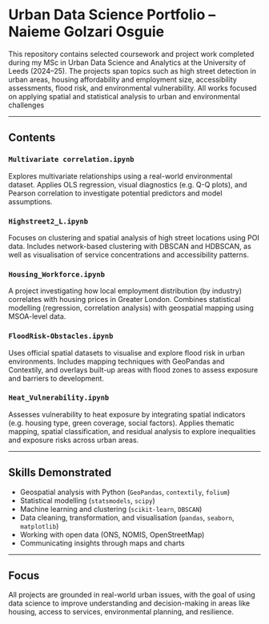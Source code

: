 # Urban Data Science Portfolio – Naieme Golzari Osguie

This repository contains selected coursework and project work completed during my MSc in Urban Data Science and Analytics at the University of Leeds (2024–25). The projects span topics such as high street detection in urban areas, housing affordability and employment size, accessibility assessments, flood risk, and environmental vulnerability. All works focused on applying spatial and statistical analysis to urban and environmental challenges

---

## Contents

### `Multivariate correlation.ipynb`
Explores multivariate relationships using a real-world environmental dataset. Applies OLS regression, visual diagnostics (e.g. Q-Q plots), and Pearson correlation to investigate potential predictors and model assumptions.

### `Highstreet2_L.ipynb`
Focuses on clustering and spatial analysis of high street locations using POI data. Includes network-based clustering with DBSCAN and HDBSCAN, as well as visualisation of service concentrations and accessibility patterns.

### `Housing_Workforce.ipynb`
A project investigating how local employment distribution (by industry) correlates with housing prices in Greater London. Combines statistical modelling (regression, correlation analysis) with geospatial mapping using MSOA-level data.

### `FloodRisk-Obstacles.ipynb`
Uses official spatial datasets to visualise and explore flood risk in urban environments. Includes mapping techniques with GeoPandas and Contextily, and overlays built-up areas with flood zones to assess exposure and barriers to development.

### `Heat_Vulnerability.ipynb`
Assesses vulnerability to heat exposure by integrating spatial indicators (e.g. housing type, green coverage, social factors). Applies thematic mapping, spatial classification, and residual analysis to explore inequalities and exposure risks across urban areas.

---

## Skills Demonstrated
- Geospatial analysis with Python (`GeoPandas`, `contextily`, `folium`)
- Statistical modelling (`statsmodels`, `scipy`)
- Machine learning and clustering (`scikit-learn`, `DBSCAN`)
- Data cleaning, transformation, and visualisation (`pandas`, `seaborn`, `matplotlib`)
- Working with open data (ONS, NOMIS, OpenStreetMap)
- Communicating insights through maps and charts

---

## Focus
All projects are grounded in real-world urban issues, with the goal of using data science to improve understanding and decision-making in areas like housing, access to services, environmental planning, and resilience.

